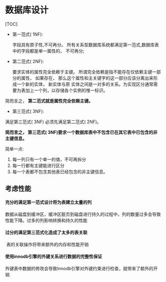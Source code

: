 # 数据库设计

[TOC]

- 第一范式( 1NF):

  字段具有原子性,不可再分。 所有关系型数据库系统都满足第一范式,数据库表中的字段都是单一属性的， 不可再分;

- 第二范式( 2NF):
  
  要求实体的属性完全依赖于主键。 所谓完全依赖是指不能存在仅依赖主键一部分的属性，
如果存在， 那么这个属性和主关键字的这一部分应该分离出来形成一个新的实体， 新实体与原 实体之间是一对多的关系。为实现区分通常需要为表加上一个列，以存储各个实例的惟一标识。 

简而言之， **第二范式就是属性完全依赖主键。**

- 第三范式( 3NF):
  

满足第三范式( 3NF) 必须先满足第二范式( 2NF)。 

 **简而言之， 第三范式( 3NF)要求一个数据库表中不包含已在其它表中已包含的非主键信息。**

简单一点:

1. 每一列只有一个单一的值，不可再拆分
2. 每一行都有主键能进行区分
3. 每一个表都不包含其他表已经包含的非主键信息。

## 考虑性能

#### 充分的满足第一范式设计将为表建立太量的列

​     数据从磁盘到缓冲区，缓冲区脏页到磁盘进行持久的过程中，列的数量过多会导致性能下降。过多的列影响转换和持久的性能

#### 过分的满足第三范式化造成了太多的表关联

​    表的关联操作将带来额外的内存和性能开销

#### 使用innodb引擎的外键关系进行数据的完整性保证

外键表中数据的修改会导致Innodb引擎对外键约束进行检查，就带来了额外的开销